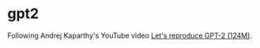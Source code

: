 # gpt2

Following Andrej Kaparthy's YouTube video [Let's reproduce GPT-2 (124M)](https://www.youtube.com/watch?v=l8pRSuU81PU).
